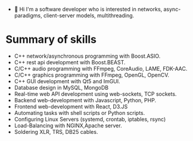 - 👋 Hi
I'm a software developer who is interested in networks, async-paradigms, client-server models, multithreading.

# Summary of skills
* C++ network/asynchronous programming with Boost.ASIO.
* C++ rest api development with Boost.BEAST.
* C/C++ audio programming with FFmpeg, CoreAudio, LAME, FDK-AAC.
* C/C++ graphics programming with FFmpeg, OpenGL, OpenCV.
* C++ GUI development with Qt5 and ImGUI.
* Database design in MySQL, MongoDB
* Real-time web API development using web-sockets, TCP sockets.
* Backend web-development with Javascript, Python, PHP.
* Frontend web-development with React, D3.JS
* Automating tasks with shell scripts or Python scripts.
* Configuring Linux Servers (systemd, crontab, iptables, rsync)
* Load-Balancing with NGINX,Apache server. 
* Soldering XLR, TRS, DB25 cables.


<!---
nav-mohan/nav-mohan is a ✨ special ✨ repository because its `README.md` (this file) appears on your GitHub profile.
You can click the Preview link to take a look at your changes.
--->
